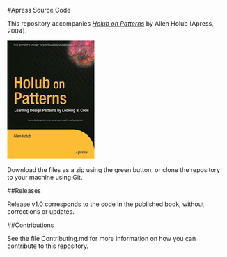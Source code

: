 #Apress Source Code

This repository accompanies [*Holub on Patterns*](http://www.apress.com/9781590593882) by Allen Holub (Apress, 2004).

![Cover image](9781590593882.jpg)

Download the files as a zip using the green button, or clone the repository to your machine using Git.

##Releases

Release v1.0 corresponds to the code in the published book, without corrections or updates.

##Contributions

See the file Contributing.md for more information on how you can contribute to this repository.

